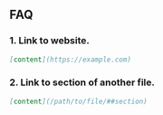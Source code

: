 ## FAQ

### 1. Link to website.

```markdown
[content](https://example.com)
```

### 2. Link to section of another file.

```markdown
[content](/path/to/file/##section)
```



